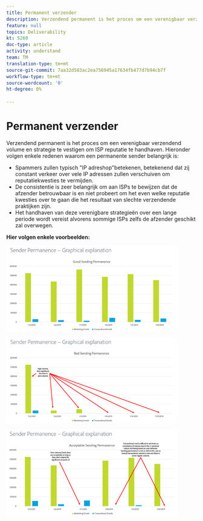 ```yaml
---
title: Permanent verzender
description: Verzendend permanent is het proces om een verenigbaar verzendend volume en strategie te vestigen om ISP reputatie te handhaven.
feature: null
topics: Deliverability
kt: 5260
doc-type: article
activity: understand
team: TM
translation-type: tm+mt
source-git-commit: 7aa32d583ac2ea756945a17634fb477d7b94cb7f
workflow-type: tm+mt
source-wordcount: '0'
ht-degree: 0%

---
```



# Permanent verzender

Verzendend permanent is het proces om een verenigbaar verzendend volume en strategie te vestigen om ISP reputatie te handhaven. Hieronder volgen enkele redenen waarom een permanente sender belangrijk is:

* Spammers zullen typisch &quot;IP adreshop&quot;betekenen, betekenend dat zij constant verkeer over vele IP adressen zullen verschuiven om reputatiekwesties te vermijden.
* De consistentie is zeer belangrijk om aan ISPs te bewijzen dat de afzender betrouwbaar is en niet probeert om het even welke reputatie kwesties over te gaan die het resultaat van slechte verzendende praktijken zijn.
* Het handhaven van deze verenigbare strategieën over een lange periode wordt vereist alvorens sommige ISPs zelfs de afzender geschikt zal overwegen.

**Hier volgen enkele voorbeelden:**

![Goed verzendend blijvend](assets/good-sending-permanence.png)

![Onjuist verzendend blijvend](assets/bad-sending-permanence.png)

![Aanvaardbaar permanent verzenden](assets/acceptable-sending-permanence.png)
